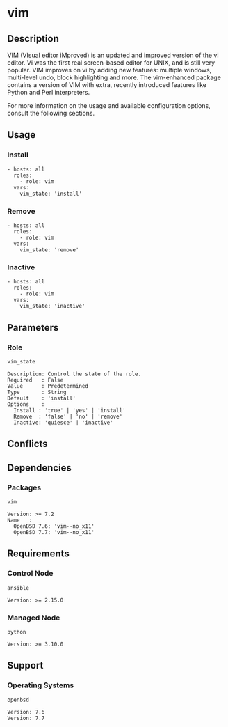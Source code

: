 # vim

## Description

VIM (VIsual editor iMproved) is an updated and improved version of the vi
editor. Vi was the first real screen-based editor for UNIX, and is still very
popular. VIM improves on vi by adding new features: multiple windows,
multi-level undo, block highlighting and more. The vim-enhanced package contains
a version of VIM with extra, recently introduced features like Python and Perl
interpreters.

For more information on the usage and available configuration options,
consult the following sections.

## Usage

### Install

```
- hosts: all
  roles:
    - role: vim
  vars:
    vim_state: 'install'
```

### Remove

```
- hosts: all
  roles:
    - role: vim
  vars:
    vim_state: 'remove'
```

### Inactive

```
- hosts: all
  roles:
    - role: vim
  vars:
    vim_state: 'inactive'
```

## Parameters

### Role

`vim_state`

    Description: Control the state of the role.
    Required   : False
    Value      : Predetermined
    Type       : String
    Default    : 'install'
    Options    :
      Install : 'true' | 'yes' | 'install'
      Remove  : 'false' | 'no' | 'remove'
      Inactive: 'quiesce' | 'inactive'

## Conflicts

## Dependencies

### Packages

`vim`

    Version: >= 7.2
    Name   :
      OpenBSD 7.6: 'vim--no_x11'
      OpenBSD 7.7: 'vim--no_x11'

## Requirements

### Control Node

`ansible`

    Version: >= 2.15.0

### Managed Node

`python`

    Version: >= 3.10.0

## Support

### Operating Systems

`openbsd`

    Version: 7.6
    Version: 7.7
